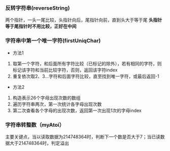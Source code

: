 ### 反转字符串(reverseString)
两个指针，一头一尾比较，头指针向后，尾指针向前，直到头大于等于尾
**头指针等于尾指针时不用比较，正好在中间**

### 字符串中第一个唯一字符(firstUniqChar)
- 方法1

1) 取第一个字符，和后面所有字符比较（已标记的除外），若有相同的字符，则标记该字符和当前比较字符，否则，返回该字符index
2) 重复依次取2、3...字符和后面字符比较，直至找到唯一字符，或最后返回-1

- 方法2

1) 构造表示26个字母出现次数的数组
2) 遍历字符串两次，第一次统计各字母出现次数
3) 第二次查看各个字母的出现次数，返回第一次出现1次的字母index

### 字符串转整数（myAtoi）
主要关键点，当以读取数据为214748364时，判断下一个数是否大于7；当已读数据大于214748364时，判定溢出